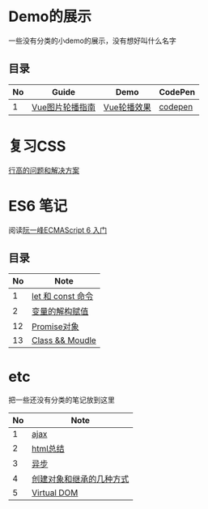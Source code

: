 # Demo的展示

一些没有分类的小demo的展示，没有想好叫什么名字

## 目录

No| Guide | Demo | CodePen|
---| --- | ---   | ---     |
1| [Vue图片轮播指南](https://github.com/qinjingfei/demo/blob/master/vue_slide/README.md)| [Vue轮播效果](https://qinjingfei.github.io/demo/vue_slide/index.html)| [codepen](https://codepen.io/jingfei/pen/PaVyom)|


# 复习CSS

[行高的问题和解决方案](./css/1.2_line_height.md)

# ES6 笔记

阅读[阮一峰ECMAScript 6 入门](https://legacy.gitbook.com/book/wohugb/ecmascript-6/details)

## 目录

No | Note |
---| --- |
1| [let 和 const 命令](https://github.com/qinjingfei/demo/blob/master/es6/let_and_const.md)|
2| [变量的解构赋值](https://github.com/qinjingfei/demo/blob/master/es6/destructuring.md) |
12|[Promise对象](https://github.com/qinjingfei/demo/blob/master/es6/promise.md) |
13|[Class && Moudle](https://github.com/qinjingfei/demo/blob/master/es6/class.md) |



# etc

把一些还没有分类的笔记放到这里

No | Note |
---| --- |
1  | [ajax](https://github.com/qinjingfei/demo/blob/master/etc/ajax.md)|
2  | [html总结](https://github.com/qinjingfei/demo/blob/master/etc/html.md)|
3  | [异步](https://github.com/qinjingfei/demo/blob/master/etc/async.md) |
4  | [创建对象和继承的几种方式](https://github.com/qinjingfei/demo/blob/master/etc/object.md) |
5 | [Virtual DOM](https://github.com/qinjingfei/demo/blob/master/etc/virtual_dom.md) |